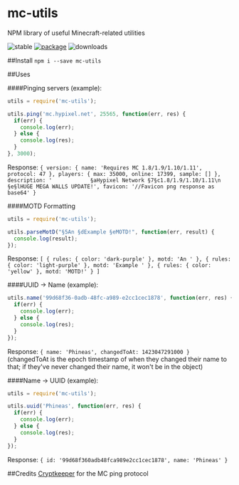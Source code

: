 # mc-utils
NPM library of useful Minecraft-related utilities

![stable](https://img.shields.io/npm/v/mc-utils.png?style=flat)
[![package](http://img.shields.io/npm/mc-utils.png?style=flat)](https://www.npmjs.org/package/mc-utils)
![downloads](https://img.shields.io/npm/dt/mc-utils.svg?style=flat)

##Install
`npm i --save mc-utils`

##Uses

####Pinging servers (example):
```js
utils = require('mc-utils');

utils.ping('mc.hypixel.net', 25565, function(err, res) {
  if(err) {
    console.log(err);
  } else {
    console.log(res);
  }
}, 3000);
```
Response: `{ version: { name: 'Requires MC 1.8/1.9/1.10/1.11', protocol: 47 },
  players: { max: 35000, online: 17399, sample: [] },
  description: '            §aHypixel Network §7§c1.8/1.9/1.10/1.11\n              §e§lHUGE MEGA WALLS UPDATE!',
  favicon: '//Favicon png response as base64' }`

####MOTD Formatting
```js
utils = require('mc-utils');

utils.parseMotD("§5An §dExample §eMOTD!", function(err, result) {
  console.log(result);
});
```

Response: `[ { rules: { color: 'dark-purple' }, motd: 'An ' },
  { rules: { color: 'light-purple' }, motd: 'Example ' },
  { rules: { color: 'yellow' }, motd: 'MOTD!' } ]`

####UUID -> Name (example):
```js
utils.name('99d68f36-0adb-48fc-a989-e2cc1cec1878', function(err, res) {
  if(err) {
    console.log(err);
  } else {
    console.log(res);
  }
});
```
Response: `{ name: 'Phineas', changedToAt: 1423047291000 }` (changedToAt is the epoch timestamp of when they changed their name to that; if they've never changed their name, it won't be in the object)

####Name -> UUID (example):
```js
utils = require('mc-utils');

utils.uuid('Phineas', function(err, res) {
  if(err) {
    console.log(err);
  } else {
    console.log(res);
  }
});
```
Response: `{ id: '99d68f360adb48fca989e2cc1cec1878', name: 'Phineas' }`

##Credits
[Cryptkeeper](https://github.com/Cryptkeeper) for the MC ping protocol
